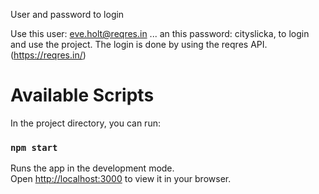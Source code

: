 User and password to login

Use this user: eve.holt@reqres.in ... an this password: cityslicka,
to login and use the project. The login is done by using the reqres API. (https://reqres.in/)

# Available Scripts

In the project directory, you can run:

### `npm start`

Runs the app in the development mode.\
Open [http://localhost:3000](http://localhost:3000) to view it in your browser.

